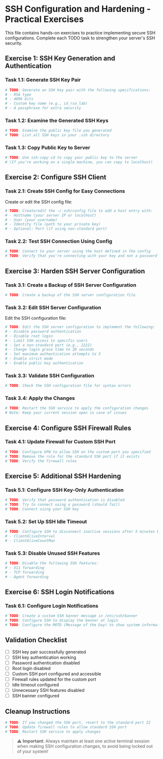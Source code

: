 # SSH Configuration and Hardening - Practical Exercises

This file contains hands-on exercises to practice implementing secure SSH configurations. Complete each TODO task to strengthen your server's SSH security.

## Exercise 1: SSH Key Generation and Authentication

### Task 1.1: Generate SSH Key Pair
```bash
# TODO: Generate an SSH key pair with the following specifications:
# - RSA type
# - 4096 bits
# - Custom key name (e.g., id_rsa_lab)
# - A passphrase for extra security

```

### Task 1.2: Examine the Generated SSH Keys
```bash
# TODO: Examine the public key file you generated
# TODO: List all SSH keys in your .ssh directory

```

### Task 1.3: Copy Public Key to Server
```bash
# TODO: Use ssh-copy-id to copy your public key to the server
# (If you're working on a single machine, you can copy to localhost)

```

## Exercise 2: Configure SSH Client

### Task 2.1: Create SSH Config for Easy Connections
Create or edit the SSH config file:
```bash
# TODO: Create/edit the ~/.ssh/config file to add a host entry with:
# - Hostname (your server IP or localhost)
# - User (your username)
# - Identity file (path to your private key)
# - Optional: Port (if using non-standard port)

```

### Task 2.2: Test SSH Connection Using Config
```bash
# TODO: Connect to your server using the host defined in the config
# TODO: Verify that you're connecting with your key and not a password

```

## Exercise 3: Harden SSH Server Configuration

### Task 3.1: Create a Backup of SSH Server Configuration
```bash
# TODO: Create a backup of the SSH server configuration file

```

### Task 3.2: Edit SSH Server Configuration
Edit the SSH configuration file:
```bash
# TODO: Edit the SSH server configuration to implement the following:
# - Disable password authentication
# - Disable root login
# - Limit SSH access to specific users
# - Set a non-standard port (e.g., 2222)
# - Change login grace time to 30 seconds
# - Set maximum authentication attempts to 3
# - Enable strict mode
# - Enable public key authentication

```

### Task 3.3: Validate SSH Configuration
```bash
# TODO: Check the SSH configuration file for syntax errors

```

### Task 3.4: Apply the Changes
```bash
# TODO: Restart the SSH service to apply the configuration changes
# Note: Keep your current session open in case of issues

```

## Exercise 4: Configure SSH Firewall Rules

### Task 4.1: Update Firewall for Custom SSH Port
```bash
# TODO: Configure UFW to allow SSH on the custom port you specified
# TODO: Remove the rule for the standard SSH port if it exists
# TODO: Verify the firewall rules

```

## Exercise 5: Additional SSH Hardening

### Task 5.1: Configure SSH Key-Only Authentication
```bash
# TODO: Verify that password authentication is disabled
# TODO: Try to connect using a password (should fail)
# TODO: Connect using your SSH key

```

### Task 5.2: Set Up SSH Idle Timeout
```bash
# TODO: Configure SSH to disconnect inactive sessions after 5 minutes by setting:
# - ClientAliveInterval
# - ClientAliveCountMax

```

### Task 5.3: Disable Unused SSH Features
```bash
# TODO: Disable the following SSH features:
# - X11 forwarding
# - TCP forwarding
# - Agent forwarding

```

## Exercise 6: SSH Login Notifications

### Task 6.1: Configure Login Notifications
```bash
# TODO: Create a custom SSH banner message in /etc/ssh/banner
# TODO: Configure SSH to display the banner at login
# TODO: Configure the MOTD (Message of the Day) to show system information

```

## Validation Checklist

- [ ] SSH key pair successfully generated
- [ ] SSH key authentication working
- [ ] Password authentication disabled
- [ ] Root login disabled
- [ ] Custom SSH port configured and accessible
- [ ] Firewall rules updated for the custom port
- [ ] Idle timeout configured
- [ ] Unnecessary SSH features disabled
- [ ] SSH banner configured

## Cleanup Instructions
```bash
# TODO: If you changed the SSH port, revert to the standard port 22
# TODO: Update firewall rules to allow standard SSH port
# TODO: Restart SSH service to apply changes

```

> ⚠️ **Important**: Always maintain at least one active terminal session when making SSH configuration changes, to avoid being locked out of your system! 
